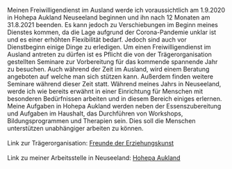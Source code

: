 Meinen Freiwilligendienst im Ausland werde ich voraussichtlich am 1.9.2020 in Hohepa Aukland Neuseeland beginnen und ihn nach 12 Monaten am 31.8.2021 beenden. Es kann jedoch zu Verschiebungen im Beginn meines Dienstes kommen, da die Lage aufgrund der Corona-Pandemie unklar ist und es einer erhöhten Flexibilität bedarf. Jedoch sind auch vor Dienstbeginn einige Dinge zu erledigen. Um einen Freiwilligendienst im Ausland antreten zu dürfen ist es Pflicht die von der Trägerorganisation gestellten Seminare zur Vorbereitung für das kommende spannende Jahr zu besuchen. Auch während der Zeit im Ausland, wird einem Beratung angeboten auf welche man sich stützen kann. Außerdem finden weitere Seminare während dieser Zeit statt. Während meines Jahrs in Neuseeland, werde ich wie bereits erwähnt in einer Einrichtung für Menschen mit besonderen Bedürfnissen arbeiten und in diesem Bereich einiges erlernen. Meine Aufgaben in Hohepa Aukland werden neben der Essenszubereitung und Aufgaben im Haushalt, das Durchführen von Workshops, Bildungsprogrammen und Therapien sein. Dies soll die Menschen unterstützen unabhängiger arbeiten zu können.
<br>
<br>
Link zur Trägerorganisation: <a href='https://www.freunde-waldorf.de/'> Freunde der Erziehungskunst </a> <br>
<br>
Link zu meiner Arbeitsstelle in Neuseeland: <a href="https://www.hohepaauckland.com/"> Hohepa Aukland </a>
<br>
